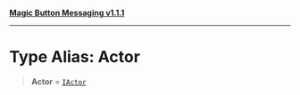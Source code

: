 [**Magic Button Messaging v1.1.1**](../README.md)

***

# Type Alias: Actor

> **Actor** = [`IActor`](../interfaces/IActor.md)
